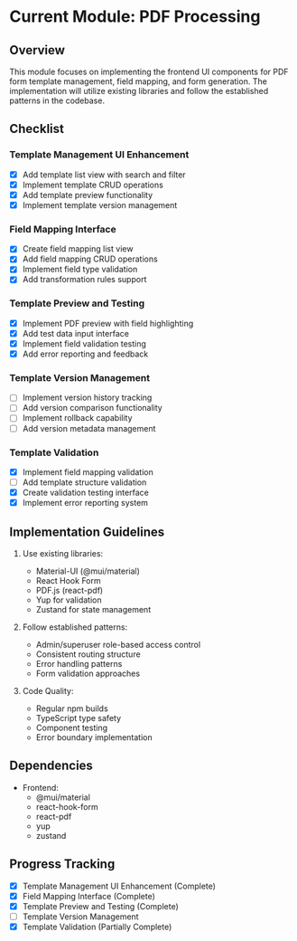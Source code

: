 # Current Module: PDF Processing

## Overview
This module focuses on implementing the frontend UI components for PDF form template management, field mapping, and form generation. The implementation will utilize existing libraries and follow the established patterns in the codebase.

## Checklist

### Template Management UI Enhancement
- [x] Add template list view with search and filter
- [x] Implement template CRUD operations
- [x] Add template preview functionality
- [x] Implement template version management

### Field Mapping Interface
- [x] Create field mapping list view
- [x] Add field mapping CRUD operations
- [x] Implement field type validation
- [x] Add transformation rules support

### Template Preview and Testing
- [x] Implement PDF preview with field highlighting
- [x] Add test data input interface
- [x] Implement field validation testing
- [x] Add error reporting and feedback

### Template Version Management
- [ ] Implement version history tracking
- [ ] Add version comparison functionality
- [ ] Implement rollback capability
- [ ] Add version metadata management

### Template Validation
- [x] Implement field mapping validation
- [ ] Add template structure validation
- [x] Create validation testing interface
- [x] Implement error reporting system

## Implementation Guidelines
1. Use existing libraries:
   - Material-UI (@mui/material)
   - React Hook Form
   - PDF.js (react-pdf)
   - Yup for validation
   - Zustand for state management

2. Follow established patterns:
   - Admin/superuser role-based access control
   - Consistent routing structure
   - Error handling patterns
   - Form validation approaches

3. Code Quality:
   - Regular npm builds
   - TypeScript type safety
   - Component testing
   - Error boundary implementation

## Dependencies
- Frontend:
  - @mui/material
  - react-hook-form
  - react-pdf
  - yup
  - zustand

## Progress Tracking
- [x] Template Management UI Enhancement (Complete)
- [x] Field Mapping Interface (Complete)
- [x] Template Preview and Testing (Complete)
- [ ] Template Version Management
- [x] Template Validation (Partially Complete) 